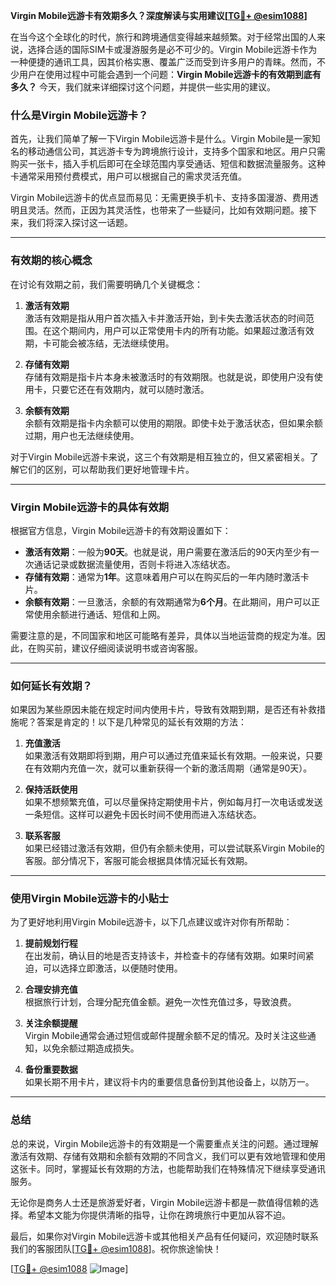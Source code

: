**Virgin Mobile远游卡有效期多久？深度解读与实用建议[[TG💪+ @esim1088](https://t.me/s/esim1088)]**

在当今这个全球化的时代，旅行和跨境通信变得越来越频繁。对于经常出国的人来说，选择合适的国际SIM卡或漫游服务是必不可少的。Virgin Mobile远游卡作为一种便捷的通讯工具，因其价格实惠、覆盖广泛而受到许多用户的青睐。然而，不少用户在使用过程中可能会遇到一个问题：**Virgin Mobile远游卡的有效期到底有多久？** 今天，我们就来详细探讨这个问题，并提供一些实用的建议。

### **什么是Virgin Mobile远游卡？**

首先，让我们简单了解一下Virgin Mobile远游卡是什么。Virgin Mobile是一家知名的移动通信公司，其远游卡专为跨境旅行设计，支持多个国家和地区。用户只需购买一张卡，插入手机后即可在全球范围内享受通话、短信和数据流量服务。这种卡通常采用预付费模式，用户可以根据自己的需求灵活充值。

Virgin Mobile远游卡的优点显而易见：无需更换手机卡、支持多国漫游、费用透明且灵活。然而，正因为其灵活性，也带来了一些疑问，比如有效期问题。接下来，我们将深入探讨这一话题。

---

### **有效期的核心概念**

在讨论有效期之前，我们需要明确几个关键概念：

1. **激活有效期**  
   激活有效期是指从用户首次插入卡并激活开始，到卡失去激活状态的时间范围。在这个期间内，用户可以正常使用卡内的所有功能。如果超过激活有效期，卡可能会被冻结，无法继续使用。

2. **存储有效期**  
   存储有效期是指卡片本身未被激活时的有效期限。也就是说，即使用户没有使用卡，只要它还在有效期内，就可以随时激活。

3. **余额有效期**  
   余额有效期是指卡内余额可以使用的期限。即使卡处于激活状态，但如果余额过期，用户也无法继续使用。

对于Virgin Mobile远游卡来说，这三个有效期是相互独立的，但又紧密相关。了解它们的区别，可以帮助我们更好地管理卡片。

---

### **Virgin Mobile远游卡的具体有效期**

根据官方信息，Virgin Mobile远游卡的有效期设置如下：

- **激活有效期**：一般为**90天**。也就是说，用户需要在激活后的90天内至少有一次通话记录或数据流量使用，否则卡将进入冻结状态。
- **存储有效期**：通常为**1年**。这意味着用户可以在购买后的一年内随时激活卡片。
- **余额有效期**：一旦激活，余额的有效期通常为**6个月**。在此期间，用户可以正常使用余额进行通话、短信和上网。

需要注意的是，不同国家和地区可能略有差异，具体以当地运营商的规定为准。因此，在购买前，建议仔细阅读说明书或咨询客服。

---

### **如何延长有效期？**

如果因为某些原因未能在规定时间内使用卡片，导致有效期到期，是否还有补救措施呢？答案是肯定的！以下是几种常见的延长有效期的方法：

1. **充值激活**  
   如果激活有效期即将到期，用户可以通过充值来延长有效期。一般来说，只要在有效期内充值一次，就可以重新获得一个新的激活周期（通常是90天）。

2. **保持活跃使用**  
   如果不想频繁充值，可以尽量保持定期使用卡片，例如每月打一次电话或发送一条短信。这样可以避免卡因长时间不使用而进入冻结状态。

3. **联系客服**  
   如果已经错过激活有效期，但仍有余额未使用，可以尝试联系Virgin Mobile的客服。部分情况下，客服可能会根据具体情况延长有效期。

---

### **使用Virgin Mobile远游卡的小贴士**

为了更好地利用Virgin Mobile远游卡，以下几点建议或许对你有所帮助：

1. **提前规划行程**  
   在出发前，确认目的地是否支持该卡，并检查卡的存储有效期。如果时间紧迫，可以选择立即激活，以便随时使用。

2. **合理安排充值**  
   根据旅行计划，合理分配充值金额。避免一次性充值过多，导致浪费。

3. **关注余额提醒**  
   Virgin Mobile通常会通过短信或邮件提醒余额不足的情况。及时关注这些通知，以免余额过期造成损失。

4. **备份重要数据**  
   如果长期不用卡片，建议将卡内的重要信息备份到其他设备上，以防万一。

---

### **总结**

总的来说，Virgin Mobile远游卡的有效期是一个需要重点关注的问题。通过理解激活有效期、存储有效期和余额有效期的不同含义，我们可以更有效地管理和使用这张卡。同时，掌握延长有效期的方法，也能帮助我们在特殊情况下继续享受通讯服务。

无论你是商务人士还是旅游爱好者，Virgin Mobile远游卡都是一款值得信赖的选择。希望本文能为你提供清晰的指导，让你在跨境旅行中更加从容不迫。

最后，如果你对Virgin Mobile远游卡或其他相关产品有任何疑问，欢迎随时联系我们的客服团队[[TG💪+ @esim1088](https://t.me/s/esim1088)]。祝你旅途愉快！

[[TG💪+ @esim1088](https://t.me/s/esim1088) ![Image](https://i.postimg.cc/4NQfJmqS/Snipaste-2025-05-13-00-14-12.png)]